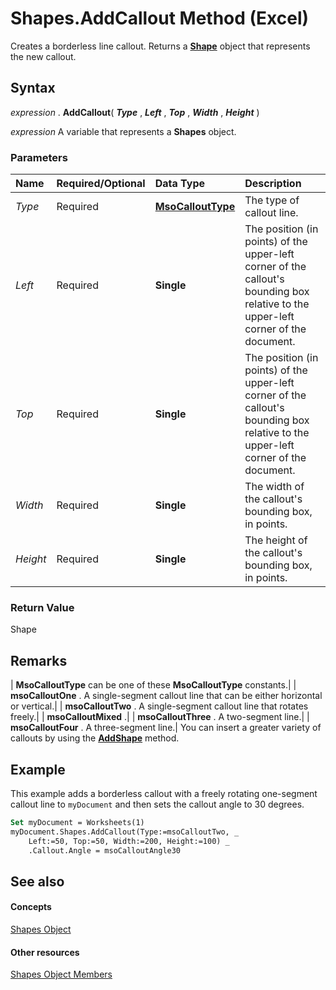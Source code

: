 
# Shapes.AddCallout Method (Excel)

 Creates a borderless line callout. Returns a **[Shape](8f01fcd1-b7d9-5216-2de5-40fb6648a403.md)** object that represents the new callout.


## Syntax

 _expression_ . **AddCallout**( **_Type_** , **_Left_** , **_Top_** , **_Width_** , **_Height_** )

 _expression_ A variable that represents a **Shapes** object.


### Parameters



|**Name**|**Required/Optional**|**Data Type**|**Description**|
|:-----|:-----|:-----|:-----|
| _Type_|Required| **[MsoCalloutType](http://msdn.microsoft.com/library/65548284-0241-f013-ea54-93099fdbf1cc%28Office.15%29.aspx)**|The type of callout line.|
| _Left_|Required| **Single**|The position (in points) of the upper-left corner of the callout's bounding box relative to the upper-left corner of the document.|
| _Top_|Required| **Single**|The position (in points) of the upper-left corner of the callout's bounding box relative to the upper-left corner of the document.|
| _Width_|Required| **Single**|The width of the callout's bounding box, in points.|
| _Height_|Required| **Single**|The height of the callout's bounding box, in points.|

### Return Value

Shape


## Remarks



| **MsoCalloutType** can be one of these **MsoCalloutType** constants.|
| **msoCalloutOne** . A single-segment callout line that can be either horizontal or vertical.|
| **msoCalloutTwo** . A single-segment callout line that rotates freely.|
| **msoCalloutMixed** .|
| **msoCalloutThree** . A two-segment line.|
| **msoCalloutFour** . A three-segment line.|
You can insert a greater variety of callouts by using the  **[AddShape](5d08e6d5-2875-795a-8fe1-f4032d4d3fc0.md)** method.


## Example

This example adds a borderless callout with a freely rotating one-segment callout line to  `myDocument` and then sets the callout angle to 30 degrees.


```vb
Set myDocument = Worksheets(1) 
myDocument.Shapes.AddCallout(Type:=msoCalloutTwo, _ 
    Left:=50, Top:=50, Width:=200, Height:=100) _ 
    .Callout.Angle = msoCalloutAngle30
```


## See also


#### Concepts


[Shapes Object](f9c6548c-d028-1b70-a11c-c4b45ff19177.md)
#### Other resources


[Shapes Object Members](f5d0be42-46cc-2916-8953-401e50a5cef7.md)
